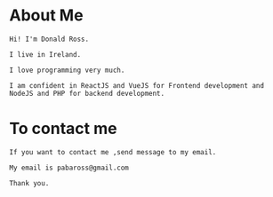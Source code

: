 # About Me

    Hi! I'm Donald Ross.

    I live in Ireland.

    I love programming very much.

    I am confident in ReactJS and VueJS for Frontend development and NodeJS and PHP for backend development.

# To contact me

    If you want to contact me ,send message to my email.

    My email is pabaross@gmail.com

    Thank you.
